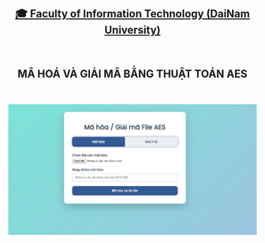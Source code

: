 <h2 align="center">
    <a href="https://dainam.edu.vn/vi/khoa-cong-nghe-thong-tin">
    🎓 Faculty of Information Technology (DaiNam University)
    </a>
</h2>
<br>
<h2 align="center">
   MÃ HOÁ VÀ GIẢI MÃ BẰNG THUẬT TOÁN AES
</h2>
<br>
<div align="center">
    <p align="center">
        <img src="ThuattoanAES.jpg" alt="AIoTLab Logo" width="680"/>
    </p>
</div>
